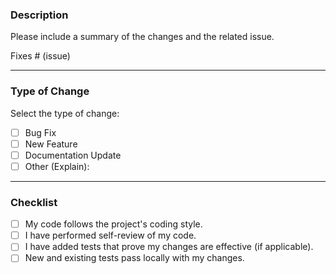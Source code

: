 ### Description

Please include a summary of the changes and the related issue. 

Fixes # (issue)

---

### Type of Change
Select the type of change:
- [ ] Bug Fix
- [ ] New Feature
- [ ] Documentation Update
- [ ] Other (Explain):

---

### Checklist
- [ ] My code follows the project's coding style.
- [ ] I have performed self-review of my code.
- [ ] I have added tests that prove my changes are effective (if applicable).
- [ ] New and existing tests pass locally with my changes.
